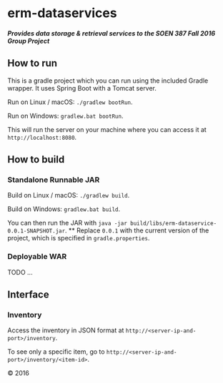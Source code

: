 # erm-dataservices

##### Provides data storage & retrieval services to the SOEN 387 Fall 2016 Group Project



## How to run
This is a gradle project which you can run using the included Gradle wrapper. It uses Spring Boot with a Tomcat server.

Run on Linux / macOS: ```./gradlew bootRun```.

Run on Windows: ```gradlew.bat bootRun```.

This will run the server on your machine where you can access it at ```http://localhost:8080```.


## How to build

### Standalone Runnable JAR

Build on Linux / macOS: ```./gradlew build```.

Build on Windows: ```gradlew.bat build```.

You can then run the JAR with ```java -jar build/libs/erm-dataservice-0.0.1-SNAPSHOT.jar```.
** Replace ```0.0.1``` with the current version of the project, which is specified in ```gradle.properties```.

### Deployable WAR
TODO ...

## Interface

### Inventory
Access the inventory in JSON format at ```http://<server-ip-and-port>/inventory```.

To see only a specific item, go to  ```http://<server-ip-and-port>/inventory/<item-id>```.

&copy; 2016